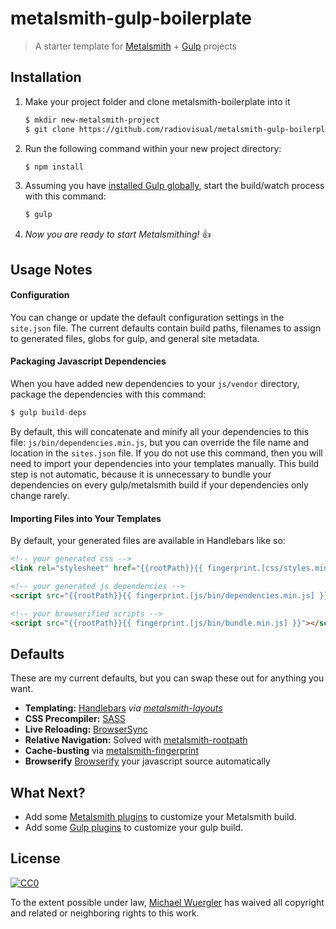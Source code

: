 # metalsmith-gulp-boilerplate
> A starter template for [Metalsmith](https://github.com/segmentio/metalsmith) + [Gulp](https://github.com/gulpjs/gulp) projects


## Installation

1. Make your project folder and clone metalsmith-boilerplate into it

   ```sh
   $ mkdir new-metalsmith-project
   $ git clone https://github.com/radiovisual/metalsmith-gulp-boilerplate.git new-metalsmith-project
   ```

2. Run the following command within your new project directory: 
   
   ```sh
   $ npm install
   ```

3. Assuming you have [installed Gulp globally](https://github.com/gulpjs/gulp/blob/master/docs/getting-started.md#1-install-gulp-globally),
start the build/watch process with this command:

   ```sh
   $ gulp
   ```
   
4. *Now you are ready to start Metalsmithing!* :thumbsup:

## Usage Notes

#### Configuration

You can change or update the default configuration settings in the `site.json` file. The current defaults
contain build paths, filenames to assign to generated files, globs for gulp, and general site metadata. 
 
#### Packaging Javascript Dependencies
When you have added new dependencies to your `js/vendor` directory, package the dependencies with this command:
```js
$ gulp build-deps
```
By default, this will concatenate and minify all your dependencies to this file: `js/bin/dependencies.min.js`, but you
can override the file name and location in the `sites.json` file. If you do not use this command, then you will need to 
import your dependencies into your templates manually. This build step is not automatic, because it is unnecessary to 
bundle your dependencies on every gulp/metalsmith build if your dependencies only change rarely.
 
#### Importing Files into Your Templates

By default, your generated files are available in Handlebars like so:

```html
<!-- your generated css -->
<link rel="stylesheet" href="{{rootPath}}{{ fingerprint.[css/styles.min.css] }}">

<!-- your generated js dependencies -->
<script src="{{rootPath}}{{ fingerprint.[js/bin/dependencies.min.js] }}"></script>

<!-- your browserified scripts -->
<script src="{{rootPath}}{{ fingerprint.[js/bin/bundle.min.js] }}"></script>
```

## Defaults

These are my current defaults, but you can swap these out for anything you want.

- **Templating:** [Handlebars](http://handlebarsjs.com/) *via [metalsmith-layouts](https://github.com/superwolff/metalsmith-layouts)*
- **CSS Precompiler:** [SASS](https://github.com/stevenschobert/metalsmith-sass)
- **Live Reloading:** [BrowserSync](https://github.com/mdvorscak/metalsmith-browser-sync)
- **Relative Navigation:** Solved with [metalsmith-rootpath](https://github.com/radiovisual/metalsmith-rootpath)
- **Cache-busting** via [metalsmith-fingerprint](https://github.com/christophercliff/metalsmith-fingerprint)
- **Browserify** [Browserify](http://browserify.org/) your javascript source automatically

## What Next?

- Add some [Metalsmith plugins](http://www.metalsmith.io/#the-plugins) to customize your Metalsmith build.
- Add some [Gulp plugins](http://gulpjs.com/plugins/) to customize your gulp build.

## License
 
[![CC0](http://i.creativecommons.org/p/zero/1.0/88x31.png)](http://creativecommons.org/publicdomain/zero/1.0/)

To the extent possible under law, [Michael Wuergler](http://www.numetriclabs.com) has waived all copyright and related or neighboring rights to this work.


